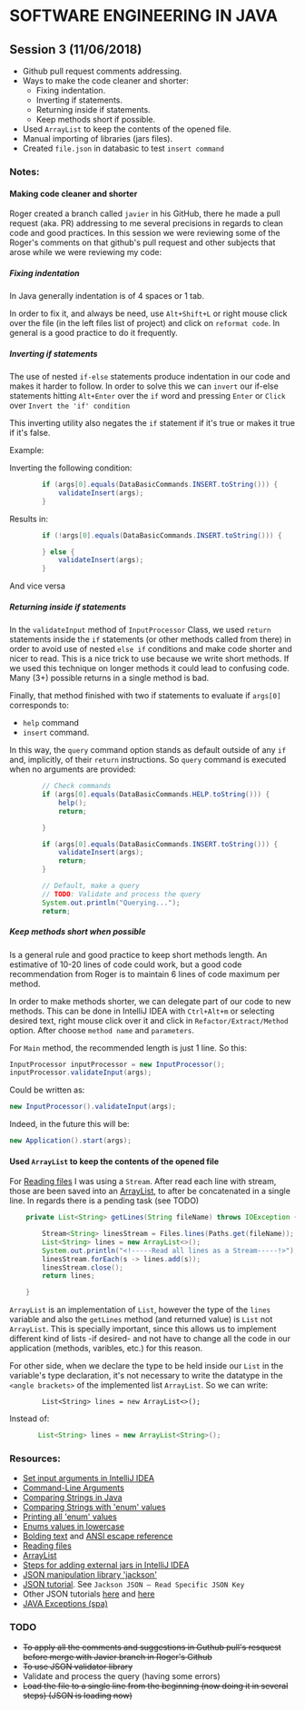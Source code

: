 # SOFTWARE ENGINEERING IN JAVA

## Session 3 (11/06/2018)
- Github pull request comments addressing.
- Ways to make the code cleaner and shorter:
	- Fixing indentation.
	- Inverting if statements.
	- Returning inside if statements.
	- Keep methods short if possible.
- Used `ArrayList` to keep the contents of the opened file.
- Manual importing of libraries (jars files).
- Created `file.json` in databasic to test `insert command`

### Notes:

#### Making code cleaner and shorter
Roger created a branch called `javier` in his GitHub, there he made a pull request (aka. PR) addressing to me several precisions in regards to clean code and good practices. In this session we were reviewing some of the Roger's comments on that github's pull request and other subjects that arose while we were reviewing my code:

##### Fixing indentation

In Java generally indentation is of 4 spaces or 1 tab.

In order to fix it, and always be need, use `Alt+Shift+L` or right mouse click over the file (in the left files list of project) and click on `reformat code`. In general is a good practice to do it frequently.

##### Inverting if statements

The use of nested `if-else` statements produce indentation in our code and makes it harder to follow. In order to solve this we can `invert` our if-else statements hitting `Alt+Enter` over the `if` word and pressing `Enter` or `Click` over `Invert the 'if' condition`

This inverting utility also negates the `if` statement if it's true or makes it true if it's false.

Example:

Inverting the following condition:

```java
		if (args[0].equals(DataBasicCommands.INSERT.toString())) {
			validateInsert(args);
		}
```

Results in:
```java
		if (!args[0].equals(DataBasicCommands.INSERT.toString())) {

		} else {
			validateInsert(args);
		}
```
And vice versa

##### Returning inside if statements

In the `validateInput` method of `InputProcessor` Class, we used `return` statements inside the `if` statements (or other methods called from there) in order to avoid use of nested `else if` conditions and make code shorter and nicer to read. This is a nice trick to use because we write short methods. If we used this technique on longer methods it could lead to confusing code. Many (3+) possible returns in a single method is bad.

Finally, that method finished with two if statements to evaluate if `args[0]` corresponds to:
- `help` command
- `insert` command.

In this way, the `query` command option stands as default outside of any `if` and, implicitly, of their `return` instructions. So `query` command is executed when no arguments are provided:
```java
        // Check commands
        if (args[0].equals(DataBasicCommands.HELP.toString())) {
            help();
            return;

        }

        if (args[0].equals(DataBasicCommands.INSERT.toString())) {
            validateInsert(args);
            return;
        }

        // Default, make a query
        // TODO: Validate and process the query
        System.out.println("Querying...");
        return;
```

##### Keep methods short when possible

Is a general rule and good practice to keep short methods length. An estimative of 10-20 lines of code could work, but a good code recommendation from Roger is to maintain 6 lines of code maximum per method.

In order to make methods shorter, we can delegate part of our code to new methods. This can be done in IntelliJ IDEA with `Ctrl+Alt+m` or selecting desired text, right mouse click over it and click in `Refactor/Extract/Method` option. After choose `method name` and `parameters`.

For `Main` method, the recommended length is just 1 line. So this:
```java
InputProcessor inputProcessor = new InputProcessor();
inputProcessor.validateInput(args);
```
Could be written as:
```java
new InputProcessor().validateInput(args);
```
Indeed, in the future this will be:
```java
new Application().start(args);
```

#### Used `ArrayList` to keep the contents of the opened file

For [Reading files] I was using a `Stream`. After read each line with stream, those are been saved into an [ArrayList], to after be concatenated in a single line. In regards there is a pending task (see TODO)

```java
    private List<String> getLines(String fileName) throws IOException {

        Stream<String> linesStream = Files.lines(Paths.get(fileName));
        List<String> lines = new ArrayList<>();
        System.out.println("<!-----Read all lines as a Stream-----!>");
        linesStream.forEach(s -> lines.add(s));
        linesStream.close();
        return lines;

    }
```

`ArrayList` is an implementation of `List`, however the type of the `lines` variable and also the `getLines` method (and returned value) is `List` not `ArrayList`. This is specially important, since this allows us to implement different kind of lists -if desired- and not have to change all the code in our application (methods, varibles, etc.) for this reason.

For other side, when we declare the type to be held inside our `List` in the variable's type declaration, it's not necessary to write the datatype in the `<angle brackets>` of the implemented list `ArrayList`. So we can write:
```jav
        List<String> lines = new ArrayList<>();
```
Instead of:
```java
       List<String> lines = new ArrayList<String>();
```

### Resources:
- [Set input arguments in IntelliJ IDEA](https://stackoverflow.com/a/11159341)
- [Command-Line Arguments](https://docs.oracle.com/javase/tutorial/essential/environment/cmdLineArgs.html)
- [Comparing Strings in Java](https://stackoverflow.com/a/513839)
- [Comparing Strings with 'enum' values](https://stackoverflow.com/a/9858135)
- [Printing all 'enum' values](https://stackoverflow.com/a/14413618)
- [Enums values in lowercase](https://stackoverflow.com/a/26893053)
- [Bolding text](https://stackoverflow.com/a/29109958) and [ANSI escape reference](http://ascii-table.com/ansi-escape-sequences.php)
- [Reading files]
- [ArrayList]
- [Steps for adding external jars in IntelliJ IDEA](https://stackoverflow.com/a/1051705)
- [JSON manipulation library 'jackson'](http://repo1.maven.org/maven2/com/fasterxml/jackson/core/)
- [JSON tutorial](https://www.journaldev.com/2324/jackson-json-java-parser-api-example-tutorial). See `Jackson JSON – Read Specific JSON Key`
- Other JSON tutorials [here](https://www.tutorialspoint.com/jackson/jackson_objectmapper.htm) and [here](http://www.mkyong.com/java/jackson-2-convert-java-object-to-from-json/)
- [JAVA Exceptions (spa)](https://users.dcc.uchile.cl/~lmateu/Java/Transparencias/.arch/all.htm)

[Reading files]: https://examples.javacodegeeks.com/core-java/java-8-read-file-line-line-example/
[ArrayList]: https://docs.oracle.com/javase/8/docs/api/java/util/ArrayList.html

### TODO

- ~~To apply all the comments and suggestions in Guthub pull's resquest before merge with Javier branch in Roger's Github~~
- ~~To use JSON validator library~~
- Validate and process the query (having some errors)
- ~~Load the file to a single line from the beginning (now doing it in several steps) (JSON is loading now)~~
